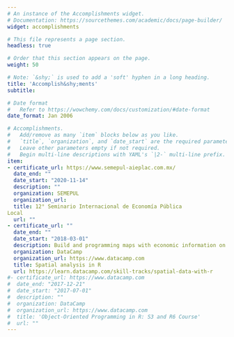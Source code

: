 ```yaml
---
# An instance of the Accomplishments widget.
# Documentation: https://sourcethemes.com/academic/docs/page-builder/
widget: accomplishments

# This file represents a page section.
headless: true

# Order that this section appears on the page.
weight: 50

# Note: `&shy;` is used to add a 'soft' hyphen in a long heading.
title: 'Accomplish&shy;ments'
subtitle:

# Date format
#   Refer to https://wowchemy.com/docs/customization/#date-format
date_format: Jan 2006

# Accomplishments.
#   Add/remove as many `item` blocks below as you like.
#   `title`, `organization`, and `date_start` are the required parameters.
#   Leave other parameters empty if not required.
#   Begin multi-line descriptions with YAML's `|2-` multi-line prefix.
item:
- certificate_url: https://www.semepul-aieplac.com.mx/
  date_end: ""
  date_start: "2020-11-14"
  description: ""
  organization: SEMEPUL
  organization_url: 
  title: 12° Seminario Internacional de Economía Pública
Local
  url: ""
- certificate_url: ""
  date_end: ""
  date_start: "2018-03-01"
  description: Build and programming maps with economic information on R.
  organization: DataCamp
  organization_url: https://www.datacamp.com
  title: Spatial analysis in R
  url: https://learn.datacamp.com/skill-tracks/spatial-data-with-r
#- certificate_url: https://www.datacamp.com
#  date_end: "2017-12-21"
#  date_start: "2017-07-01"
#  description: ""
#  organization: DataCamp
#  organization_url: https://www.datacamp.com
#  title: 'Object-Oriented Programming in R: S3 and R6 Course'
#  url: ""
---
```

